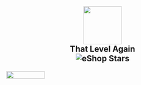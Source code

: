 ## <p align="center"> <img src="https://play-lh.googleusercontent.com/2MCCCXpwDRy6s8Iy-hblQckeREEXcPxrK1W9Z1oCGrtsOF5QF3rAigOTUG4syepsx6s=w240-h480-rw" width="100" height="100" /> <br>That Level Again <br> ![eShop Stars](https://img.shields.io/badge/%E2%AD%90-0.0-lightgrey)

<img align="center" width="100" height="20" src="https://img.shields.io/badge/buy-99%2C00%20RUB-yellow">
